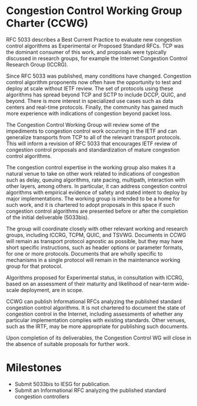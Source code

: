 # Congestion Control Working Group Charter (CCWG)

RFC 5033 describes a Best Current Practice to evaluate new congestion control
algorithms as Experimental or Proposed Standard RFCs. TCP was the dominant
consumer of this work, and proposals were typically discussed in research
groups, for example the Internet Congestion Control Research Group (ICCRG).

Since RFC 5033 was published, many conditions have changed. Congestion control
algorithm proponents now often have the opportunity to test and deploy at scale
without IETF review. The set of protocols using these algorithms has spread
beyond TCP and SCTP to include DCCP, QUIC, and beyond. There is more interest
in specialized use cases such as data centers and real-time protocols. Finally,
the community has gained much more experience with indications of congestion
beyond packet loss.

The Congestion Control Working Group will review some of the impediments to
congestion control work occurring in the IETF and can generalize transports
from TCP to all of the relevant transport protocols. This will inform a
revision of RFC 5033 that encourages IETF review of congestion control
proposals and standardization of mature congestion control algorithms.

The congestion control expertise in the working group also makes it a natural
venue to take on other work related to indications of congestion such as delay,
queuing algorithms, rate pacing, multipath, interaction with other layers,
among others. In particular, it can address congestion control algorithms with
empirical evidence of safety and stated intent to deploy by major
implementations. The working group is intended to be a home for such work, and
it is chartered to adopt proposals in this space if such congestion control
algorithms are presented before or after the completion of the initial
deliverable (5033bis).

The group will coordinate closely with other relevant working and research
groups, including ICCRG, TCPM, QUIC, and TSVWG. Documents in CCWG will remain
as transport protocol agnostic as possible, but they may have short specific
instructions, such as header options or parameter formats, for one or more
protocols. Documents that are wholly specific to mechanisms in a single
protocol will remain in the maintenance working group for that protocol.

Algorithms proposed for Experimental status, in consultation with ICCRG, based
on an assessment of their maturity and likelihood of near-term wide-scale
deployment, are in scope.

CCWG can publish Informational RFCs analyzing the published standard congestion
control algorithms. It is not chartered to document the state of congestion
control in the Internet, including assessments of whether any particular
implementation complies with existing standards. Other venues, such as the
IRTF, may be more appropriate for publishing such documents.

Upon completion of its deliverables, the Congestion Control WG will close in 
the absence of suitable proposals for further work.

# Milestones

  - Submit 5033bis to IESG for publication.
  - Submit an Informational RFC analyzing the published standard congestion controllers

